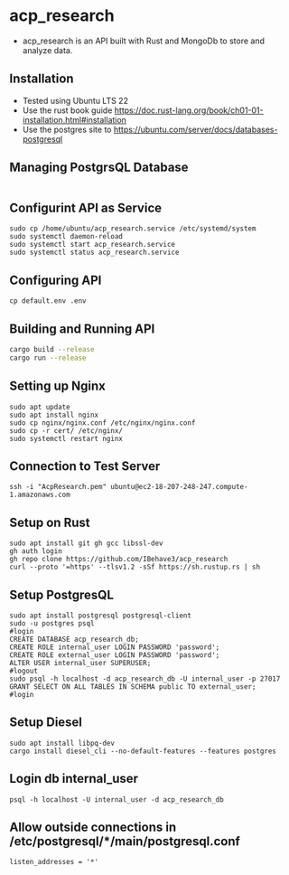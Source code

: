 # acp_research 
- acp_research is an API built with Rust and MongoDb to store and analyze data.

## Installation
- Tested using Ubuntu LTS 22 
- Use the rust book guide https://doc.rust-lang.org/book/ch01-01-installation.html#installation
- Use the postgres site to https://ubuntu.com/server/docs/databases-postgresql

## Managing PostgrsQL Database 
```

```

## Configurint API as Service
```
sudo cp /home/ubuntu/acp_research.service /etc/systemd/system
sudo systemctl daemon-reload
sudo systemctl start acp_research.service
sudo systemctl status acp_research.service
```

## Configuring API
```
cp default.env .env
```

## Building and Running API
```bash
cargo build --release
cargo run --release
```

## Setting up Nginx
```
sudo apt update
sudo apt install nginx
sudo cp nginx/nginx.conf /etc/nginx/nginx.conf
sudo cp -r cert/ /etc/nginx/
sudo systemctl restart nginx
```

## Connection to Test Server
```
ssh -i "AcpResearch.pem" ubuntu@ec2-18-207-248-247.compute-1.amazonaws.com
```

## Setup on Rust
```
sudo apt install git gh gcc libssl-dev
gh auth login
gh repo clone https://github.com/IBehave3/acp_research
curl --proto '=https' --tlsv1.2 -sSf https://sh.rustup.rs | sh
```

## Setup PostgresQL
```
sudo apt install postgresql postgresql-client
sudo -u postgres psql
#login
CREATE DATABASE acp_research_db;
CREATE ROLE internal_user LOGIN PASSWORD 'password';
CREATE ROLE external_user LOGIN PASSWORD 'password';
ALTER USER internal_user SUPERUSER;
#logout
sudo psql -h localhost -d acp_research_db -U internal_user -p 27017
GRANT SELECT ON ALL TABLES IN SCHEMA public TO external_user;
#login
```

## Setup Diesel
```
sudo apt install libpq-dev
cargo install diesel_cli --no-default-features --features postgres
```

## Login db internal_user
```
psql -h localhost -U internal_user -d acp_research_db
```

## Allow outside connections in /etc/postgresql/*/main/postgresql.conf
```
listen_addresses = '*'
```
